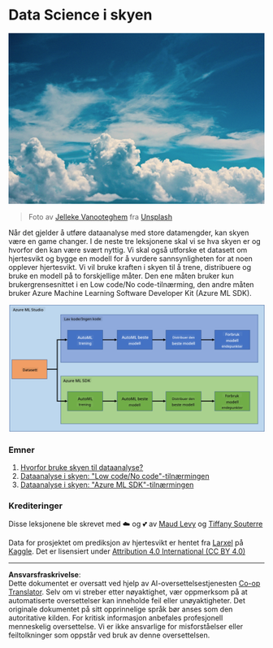 <!--
CO_OP_TRANSLATOR_METADATA:
{
  "original_hash": "8dfe141a0f46f7d253e07f74913c7f44",
  "translation_date": "2025-08-26T21:57:27+00:00",
  "source_file": "5-Data-Science-In-Cloud/README.md",
  "language_code": "no"
}
-->
# Data Science i skyen

![cloud-picture](../../../translated_images/cloud-picture.f5526de3c6c6387b2d656ba94f019b3352e5e3854a78440e4fb00c93e2dea675.no.jpg)

> Foto av [Jelleke Vanooteghem](https://unsplash.com/@ilumire) fra [Unsplash](https://unsplash.com/s/photos/cloud?orientation=landscape)

Når det gjelder å utføre dataanalyse med store datamengder, kan skyen være en game changer. I de neste tre leksjonene skal vi se hva skyen er og hvorfor den kan være svært nyttig. Vi skal også utforske et datasett om hjertesvikt og bygge en modell for å vurdere sannsynligheten for at noen opplever hjertesvikt. Vi vil bruke kraften i skyen til å trene, distribuere og bruke en modell på to forskjellige måter. Den ene måten bruker kun brukergrensesnittet i en Low code/No code-tilnærming, den andre måten bruker Azure Machine Learning Software Developer Kit (Azure ML SDK).

![project-schema](../../../translated_images/project-schema.420e56d495624541eaecf2b737f138c86fb7d8162bb1c0bf8783c350872ffc4d.no.png)

### Emner

1. [Hvorfor bruke skyen til dataanalyse?](17-Introduction/README.md)
2. [Dataanalyse i skyen: "Low code/No code"-tilnærmingen](18-Low-Code/README.md)
3. [Dataanalyse i skyen: "Azure ML SDK"-tilnærmingen](19-Azure/README.md)

### Krediteringer
Disse leksjonene ble skrevet med ☁️ og 💕 av [Maud Levy](https://twitter.com/maudstweets) og [Tiffany Souterre](https://twitter.com/TiffanySouterre)

Data for prosjektet om prediksjon av hjertesvikt er hentet fra [
Larxel](https://www.kaggle.com/andrewmvd) på [Kaggle](https://www.kaggle.com/andrewmvd/heart-failure-clinical-data). Det er lisensiert under [Attribution 4.0 International (CC BY 4.0)](https://creativecommons.org/licenses/by/4.0/)

---

**Ansvarsfraskrivelse**:  
Dette dokumentet er oversatt ved hjelp av AI-oversettelsestjenesten [Co-op Translator](https://github.com/Azure/co-op-translator). Selv om vi streber etter nøyaktighet, vær oppmerksom på at automatiserte oversettelser kan inneholde feil eller unøyaktigheter. Det originale dokumentet på sitt opprinnelige språk bør anses som den autoritative kilden. For kritisk informasjon anbefales profesjonell menneskelig oversettelse. Vi er ikke ansvarlige for misforståelser eller feiltolkninger som oppstår ved bruk av denne oversettelsen.